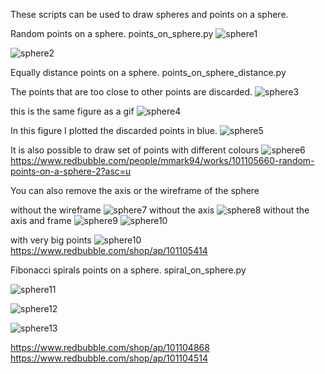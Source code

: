 These scripts can be used to draw spheres and points on a sphere.

Random points on a sphere.
points_on_sphere.py
![sphere1](media/Sphere_points_200.png)

![sphere2](media/Sphere_points_1000.png)


Equally distance points on a sphere.
points_on_sphere_distance.py

The points that are too close to other points are discarded.
![sphere3](media/Sphere_distance_points_3000_real_306.png)

this is the same figure as a gif
![sphere4](media_gif/Sphere_distance_points_3000_real_306.gif)

In this figure I plotted the discarded points in blue.
![sphere5](media/Sphere_distance_points_3000_real_303.png)

It is also possible to draw set of points with different colours
![sphere6](media/Sphere_distance_points_3000_real_126_s0934.png)
https://www.redbubble.com/people/mmark94/works/101105660-random-points-on-a-sphere-2?asc=u

You can also remove the axis or the wireframe of the sphere

without the wireframe
![sphere7](media/Sphere_distance_points_3000_real_301_s8418.png)
without the axis
![sphere8](media/Sphere_distance_points_3000_real_126_s0524.png)
without the axis and frame
![sphere9](media/Sphere_distance_points_3000_real_117_s1827.png)
![sphere10](media/Sphere_distance_points_3000_real_311_s8373.png)

with very big points
![sphere10](media/Sphere_distance_points_3000_real_40_s7342.png)
https://www.redbubble.com/shop/ap/101105414

Fibonacci spirals points on a sphere.
spiral_on_sphere.py

![sphere11](media_f/Sphere_points_1000_s4841.png)

![sphere12](media_f/Sphere_points_10000_s7766.png)

![sphere13](media_f/Sphere_points_1000_s4270.png)

https://www.redbubble.com/shop/ap/101104868
https://www.redbubble.com/shop/ap/101104514
